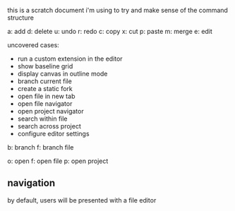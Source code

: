 
this is a scratch document i'm using to try and make sense of the command structure

a: add
d: delete
u: undo
r: redo
c: copy
x: cut
p: paste
m: merge
e: edit

uncovered cases:
- run a custom extension in the editor
- show baseline grid
- display canvas in outline mode
- branch current file
- create a static fork
- open file in new tab
- open file navigator
- open project navigator
- search within file
- search across project
- configure editor settings

b: branch
  f: branch file

o: open
  f: open file
  p: open project


## navigation

by default, users will be presented with a file editor
